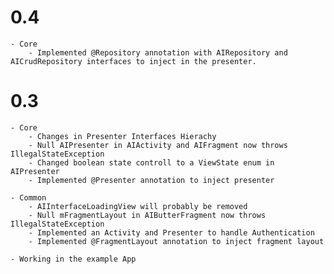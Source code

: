 # 0.4
    - Core
        - Implemented @Repository annotation with AIRepository and AICrudRepository interfaces to inject in the presenter.

# 0.3
    - Core
        - Changes in Presenter Interfaces Hierachy
        - Null AIPresenter in AIActivity and AIFragment now throws IllegalStateException
        - Changed boolean state controll to a ViewState enum in AIPresenter
        - Implemented @Presenter annotation to inject presenter

    - Common
        - AIInterfaceLoadingView will probably be removed
        - Null mFragmentLayout in AIButterFragment now throws IllegalStateException
        - Implemented an Activity and Presenter to handle Authentication
        - Implemented @FragmentLayout annotation to inject fragment layout

    - Working in the example App
